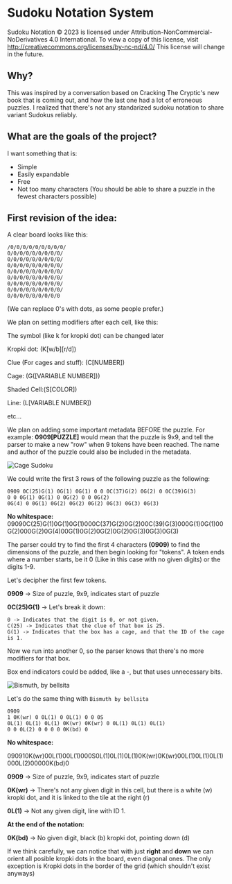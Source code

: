# Sudoku Notation System

Sudoku Notation © 2023 is licensed under Attribution-NonCommercial-NoDerivatives 4.0 International. To view a copy of this license, visit http://creativecommons.org/licenses/by-nc-nd/4.0/
This license will change in the future.

## Why?

This was inspired by a conversation based on Cracking The Cryptic's new book that is coming out, and how the last one had a lot of erroneous puzzles. I realized that there's not any standarized sudoku notation to share variant Sudokus reliably.

## What are the goals of the project?

I want something that is:

- Simple
- Easily expandable
- Free
- Not too many characters (You should be able to share a puzzle in the fewest characters possible)

## First revision of the idea:

A clear board looks like this:

```
/0/0/0/0/0/0/0/0/0/
0/0/0/0/0/0/0/0/0/
0/0/0/0/0/0/0/0/0/
0/0/0/0/0/0/0/0/0/
0/0/0/0/0/0/0/0/0/
0/0/0/0/0/0/0/0/0/
0/0/0/0/0/0/0/0/0/
0/0/0/0/0/0/0/0/0/
0/0/0/0/0/0/0/0/0
```

(We can replace 0's with dots, as some people prefer.)

We plan on setting modifiers after each cell, like this:

The symbol (like k for kropki dot) can be changed later

Kropki dot: (K[w/b][r/d])

Clue (For cages and stuff): (C[NUMBER])

Cage: (G([VARIABLE NUMBER]))

Shaded Cell:(S[COLOR])

Line: (L[VARIABLE NUMBER])

etc...

We plan on adding some important metadata BEFORE the puzzle. For example:
**0909[PUZZLE]** would mean that the puzzle is 9x9, and tell the parser to make a new "row" when 9 tokens have been reached. The name and author of the puzzle could also be included in the metadata.

![Cage Sudoku](https://media.discordapp.net/attachments/1088231082798882836/1088243866274115604/4707-1.jpg)

We could write the first 3 rows of the following puzzle as the following:

```
0909 0C(25)G(1) 0G(1) 0G(1) 0 0 0C(37)G(2) 0G(2) 0 0C(39)G(3)
0 0 0G(1) 0G(1) 0 0G(2) 0 0 0G(2)
0G(4) 0 0G(1) 0G(2) 0G(2) 0G(2) 0G(3) 0G(3) 0G(3)
```

**No whitespace:**
09090C(25)G(1)0G(1)0G(1)000C(37)G(2)0G(2)00C(39)G(3)000G(1)0G(1)00G(2)000G(2)0G(4)00G(1)0G(2)0G(2)0G(2)0G(3)0G(3)0G(3)

The parser could try to find the first 4 characters **(0909)** to find the dimensions of the puzzle, and then begin looking for "tokens". A token ends where a number starts, be it 0 (Like in this case with no given digits) or the digits 1-9.

Let's decipher the first few tokens.

**0909** -> Size of puzzle, 9x9, indicates start of puzzle

**0C(25)G(1)** -> Let's break it down:

```
0 -> Indicates that the digit is 0, or not given.
C(25) -> Indicates that the clue of that box is 25.
G(1) -> Indicates that the box has a cage, and that the ID of the cage is 1.
```

Now we run into another 0, so the parser knows that there's no more modifiers for that box.

Box end indicators could be added, like a -, but that uses unnecessary bits.

![Bismuth, by bellsita](https://media.discordapp.net/attachments/1088231082798882836/1088346065884942356/image.png)

Let's do the same thing with `Bismuth by bellsita`

```
0909
1 0K(wr) 0 0L(1) 0 0L(1) 0 0 0S
0L(1) 0L(1) 0L(1) 0K(wr) 0K(wr) 0 0L(1) 0L(1) 0L(1)
0 0 0L(2) 0 0 0 0 0K(bd) 0
```

**No whitespace:**

090910K(wr)00L(1)00L(1)000S0L(1)0L(1)0L(1)0K(wr)0K(wr)00L(1)0L(1)0L(1)000L(2)00000K(bd)0

**0909** -> Size of puzzle, 9x9, indicates start of puzzle

**0K(wr)** -> There's not any given digit in this cell, but there is a white (w) kropki dot, and it is linked to the tile at the right (r)

**0L(1)** -> Not any given digit, line with ID 1.

**At the end of the notation:**

**0K(bd)** -> No given digit, black (b) kropki dot, pointing down (d)

If we think carefully, we can notice that with just **right** and **down** we can orient all posible kropki dots in the board, even diagonal ones. The only exception is Kropki dots in the border of the grid (which shouldn't exist anyways)
